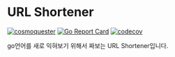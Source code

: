 # URL Shortener

[![cosmoquester](https://circleci.com/gh/cosmoquester/url-shortener-go.svg?style=shield)](https://app.circleci.com/pipelines/github/cosmoquester/url-shortener-go)
[![Go Report Card](https://goreportcard.com/badge/github.com/cosmoquester/url-shortener-go)](https://goreportcard.com/report/github.com/cosmoquester/url-shortener-go)
[![codecov](https://codecov.io/gh/cosmoquester/url-shortener-go/branch/master/graph/badge.svg?token=2eRFtxnPsN)](https://codecov.io/gh/cosmoquester/url-shortener-go)

go언어를 새로 익혀보기 위해서 짜보는 URL Shortener입니다.
